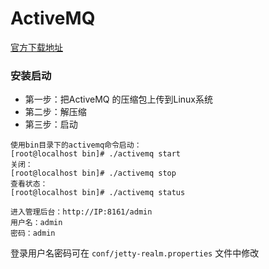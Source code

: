 # ActiveMQ

[官方下载地址](http://activemq.apache.org/download.html)

### 安装启动
- 第一步：把ActiveMQ 的压缩包上传到Linux系统
- 第二步：解压缩
- 第三步：启动
```
使用bin目录下的activemq命令启动：
[root@localhost bin]# ./activemq start
关闭：
[root@localhost bin]# ./activemq stop
查看状态：
[root@localhost bin]# ./activemq status

进入管理后台：http://IP:8161/admin
用户名：admin
密码：admin
```

登录用户名密码可在 `conf/jetty-realm.properties` 文件中修改
